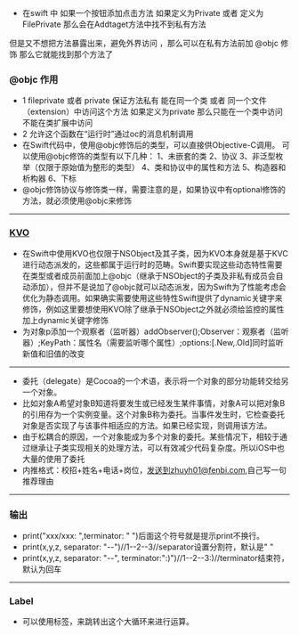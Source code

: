 - 在swift 中 如果一个按钮添加点击方法 如果定义为Private  或者 定义为 FilePrivate 那么会在Addtaget方法中找不到私有方法

但是又不想把方法暴露出来，避免外界访问 ，那么可以在私有方法前加 @objc 修饰 那么它就能找到那个方法了 

### @objc 作用
- 1 fileprivate 或者 private  保证方法私有 能在同一个类 或者 同一个文件（extension）中访问这个方法 如果定义为private  那么只能在一个类中访问 不能在类扩展中访问
- 2 允许这个函数在“运行时”通过oc的消息机制调用
- 在Swift代码中，使用@objc修饰后的类型，可以直接供Objective-C调用。 
可以使用@objc修饰的类型有以下几种： 
1、未嵌套的类 
2、协议 
3、非泛型枚举（仅限于原始值为整形的类型） 
4、类和协议中的属性和方法 
5、构造器和析构器 
6、下标
- @objc修饰协议与修饰类一样，需要注意的是，如果协议中有optional修饰的方法，就必须使用@objc来修饰
----
### [KVO](https://www.jianshu.com/p/9eb1756816e4)
- 在Swift中使用KVO也仅限于NSObject及其子类，因为KVO本身就是基于KVC进行动态派发的，这些都属于运行时的范畴。Swift要实现这些动态特性需要在类型或者成员前面加上@objc（继承于NSObject的子类及非私有成员会自动添加），但并不是说加了@objc就可以动态派发，因为Swift为了性能考虑会优化为静态调用。如果确实需要使用这些特性Swift提供了dynamic关键字来修饰，例如这里要想使用KVO除了继承于NSObject之外就必须给监控的属性加上dynamic关键字修饰
- 为对象p添加一个观察者（监听器）addObserver();Observer：观察者（监听器）;KeyPath：属性名（需要监听哪个属性）;options:[.New,.Old]同时监听新值和旧值的改变
----
- 委托（delegate）是Cocoa的一个术语，表示将一个对象的部分功能转交给另一个对象。
- 比如对象A希望对象B知道将要发生或已经发生某件事情，对象A可以把对象B的引用存为一个实例变量。这个对象B称为委托。当事件发生时，它检查委托对象是否实现了与该事件相适应的方法。如果已经实现，则调用该方法。
- 由于松耦合的原因，一个对象能成为多个对象的委托。某些情况下，相较于通过继承让子类实现相关的处理方法，可以有效减少代码复杂度。所以iOS中也大量的使用了委托
- 内推格式：校招+姓名+电话+岗位，发送到zhuyh01@fenbi.com,自己写一句推荐理由
----
### 输出
- print("xxx/xxx: ",terminator: " ")后面这个符号就是提示print不换行。
- print(x,y,z, separator: "--")//1--2--3//separator设置分割符，默认是" "
- print(x,y,z, separator: "--", terminator:":)")//1--2--3:)//terminator结束符，默认为回车
----
### Label
- 可以使用标签，来跳转出这个大循环来进行运算。